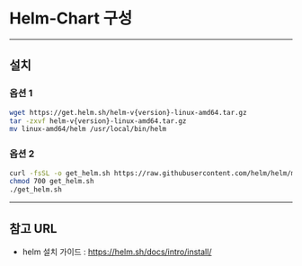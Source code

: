 # Helm-Chart 구성

---

## 설치



### 옵션 1

```bash
wget https://get.helm.sh/helm-v{version}-linux-amd64.tar.gz
tar -zxvf helm-v{version}-linux-amd64.tar.gz
mv linux-amd64/helm /usr/local/bin/helm
```

### 옵션 2

```bash
curl -fsSL -o get_helm.sh https://raw.githubusercontent.com/helm/helm/main/scripts/get-helm-3
chmod 700 get_helm.sh
./get_helm.sh
```

---


## 참고 URL
- helm 설치 가이드 : https://helm.sh/docs/intro/install/